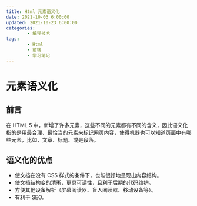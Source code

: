 ```yaml
---
title: Html 元素语义化
date: 2021-10-03 6:00:00
updated: 2021-10-23 6:00:00
categories:
        - 编程技术
tags:
        - Html
        - 前端
        - 学习笔记
---
```


# 元素语义化

## 前言

在 HTML 5 中，新增了许多元素，这些不同的元素都有不同的含义，因此语义化指的是用最合理、最恰当的元素来标记网页内容，使得机器也可以知道页面中有哪些元素，比如，文章、标题、或是段落。

## 语义化的优点

- 使文档在没有 CSS 样式的条件下，也能很好地呈现出内容结构。
- 使文档结构变的清晰，更具可读性，且利于后期的代码维护。
- 方便其他设备解析（屏幕阅读器、盲人阅读器、移动设备等）。
- 有利于 SEO。
